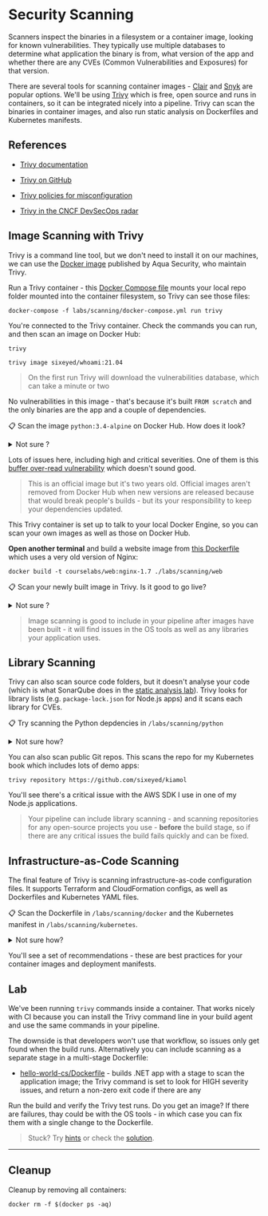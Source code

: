 # Security Scanning

Scanners inspect the binaries in a filesystem or a container image, looking for known vulnerabilities. They typically use multiple databases to determine what application the binary is from, what version of the app and whether there are any CVEs (Common Vulnerabilities and Exposures) for that version.

There are several tools for scanning container images - [Clair](https://quay.github.io/clair/) and [Snyk](https://snyk.io) are popular options. We'll be using [Trivy](https://aquasecurity.github.io/trivy/v0.21.1/) which is free, open source and runs in containers, so it can be integrated nicely into a pipeline. Trivy can scan the binaries in container images, and also run static analysis on Dockerfiles and Kubernetes manifests. 

## References

- [Trivy documentation](https://aquasecurity.github.io/trivy/v0.21.1/)

- [Trivy on GitHub](https://github.com/aquasecurity/trivy) 

- [Trivy policies for misconfiguration](https://aquasecurity.github.io/trivy/v0.21.1/misconfiguration/policy/builtin/)

- [Trivy in the CNCF DevSecOps radar](https://radar.cncf.io/2021-09-devsecops)

## Image Scanning with Trivy

Trivy is a command line tool, but we don't need to install it on our machines, we can use the [Docker image](https://hub.docker.com/r/aquasec/trivy) published by Aqua Security, who maintain Trivy.

Run a Trivy container - this [Docker Compose file](./docker-compose.yml) mounts your local repo folder mounted into the container filesystem, so Trivy can see those files:

```
docker-compose -f labs/scanning/docker-compose.yml run trivy
```

You're connected to the Trivy container. Check the commands you can run, and then scan an image on Docker Hub:

```
trivy

trivy image sixeyed/whoami:21.04
```

> On the first run Trivy will download the vulnerabilities database, which can take a minute or two

No vulnerabilities in this image - that's because it's built `FROM scratch` and the only binaries are the app and a couple of dependencies.

📋 Scan the image `python:3.4-alpine` on Docker Hub. How does it look?

<details>
  <summary>Not sure ?</summary>

Run: 

```
trivy image python:3.4-alpine
```

</details>

Lots of issues here, including high and critical severities. One of them is this [buffer over-read vulnerability](https://avd.aquasec.com/nvd/cve-2019-15903) which doesn't sound good.

> This is an official image but it's two years old. Official images aren't removed from Docker Hub when new versions are released because that would break people's builds - but its your responsibility to keep your dependencies updated.

This Trivy container is set up to talk to your local Docker Engine, so you can scan your own images as well as those on Docker Hub.

**Open another terminal** and build a website image from [this Dockerfile](./web/Dockerfile) which uses a very old version of Nginx:

```
docker build -t courselabs/web:nginx-1.7 ./labs/scanning/web
```

📋 Scan your newly built image in Trivy. Is it good to go live?

<details>
  <summary>Not sure ?</summary>

Trivy can use your local Docker Engine so it has access to your image cache:

```
trivy image courselabs/web:nginx-1.7
```

You'll see lots of errors - so many on my run that it scrolls past the terminal buffer.

Try this to just print critical issues:

```
trivy image -s CRITICAL courselabs/web:nginx-1.7
```

You'll see 40+ critical errors...

</details>

> Image scanning is good to include in your pipeline after images have been built - it will find issues in the OS tools as well as any libraries your application uses.

## Library Scanning

Trivy can also scan source code folders, but it doesn't analyse your code (which is what SonarQube does in the [static analysis lab](/labs/static-analysis/README.md)). Trivy looks for library lists (e.g. `package-lock.json` for Node.js apps) and it scans each library for CVEs.

📋 Try scanning the Python depdencies in `/labs/scanning/python`

<details>
  <summary>Not sure how?</summary>

```
trivy filesystem /labs/scanning/python/
```

Lots again. The options are consistent for different types of scan, so you can limit to critical issues:

```
trivy filesystem -s CRITICAL /labs/scanning/python/
```

</details>

You can also scan public Git repos. This scans the repo for my Kubernetes book which includes lots of demo apps:

```
trivy repository https://github.com/sixeyed/kiamol
```

You'll see there's a critical issue with the AWS SDK I use in one of my Node.js applications. 

> Your pipeline can include library scanning - and scanning repositories for any open-source projects you use - **before** the build stage, so if there are any critical issues the build fails quickly and can be fixed.

## Infrastructure-as-Code Scanning

The final feature of Trivy is scanning infrastructure-as-code configuration files. It supports Terraform and CloudFormation configs, as well as Dockerfiles and Kubernetes YAML files.

📋 Scan the Dockerfile in `/labs/scanning/docker` and the Kubernetes manifest in `/labs/scanning/kubernetes`.

<details>
  <summary>Not sure how?</summary>

The `config` command looks for misconfigurations:

```
trivy config /labs/scanning/docker

trivy config /labs/scanning/kubernetes
```

</details>

You'll see a set of recommendations - these are best practices for your container images and deployment manifests.

## Lab

We've been running `trivy` commands inside a container. That works nicely with CI because you can install the Trivy command line in your build agent and use the same commands in your pipeline.

The downside is that developers won't use that workflow, so issues only get found when the build runs. Alternatively you can include scanning as a separate stage in a multi-stage Dockerfile:

- [hello-world-cs/Dockerfile](./hello-world-cs/Dockerfile) - builds .NET app with a stage to scan the application image; the Trivy command is set to look for HIGH severity issues, and return a non-zero exit code if there are any

Run the build and verify the Trivy test runs. Do you get an image? If there are failures, thay could be with the OS tools - in which case you can fix them with a single change to the Dockerfile.

> Stuck? Try [hints](hints.md) or check the [solution](solution.md).

___

## Cleanup

Cleanup by removing all containers:

```
docker rm -f $(docker ps -aq)
```
